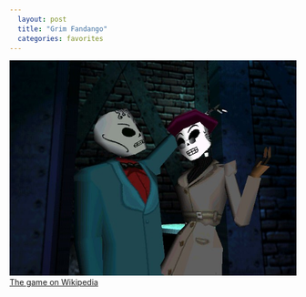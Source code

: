 ```yaml
---
  layout: post
  title: "Grim Fandango"
  categories: favorites
---
```


![grim fandango](/images/recommended/grim-fandango.jpg)
[The game on Wikipedia](http://en.wikipedia.org/wiki/Grim_Fandango)
